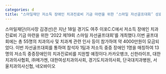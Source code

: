 ```yaml
---
categories: d
title: "스마일재단 저소득 장애인 치과진료비 기금 마련을 위한 ‘스마일 자선골프대회’ 성료"
---
```

스마일재단(이사장 김경선)은 지난 18일 경기도 여주 이포C.C에서 저소득 장애인 치과진료비 기금 마련을 위한 ‘2022 제19회 스마일 자선골프대회’를 개최했다.이번 골프대회에는 총 55명의 치과의사 및 치과계 관련 인사 등이 참가하여 약 4000만원이 모금되었다. 이번 자선골프대회를 통하여 참석자 1팀과 저소득 중증 장애인 1명을 매칭하여 13명의 저소득 중증장애인의 치과진료비를 지원할 예정이다.카카오뱅크, 신한라이프, 대한치과의사협회, ㈜메가젠, 대한여성치과의사회, 경기도치과의사회, 단국대치과병원, 서울치과의사신협, 네오바이오